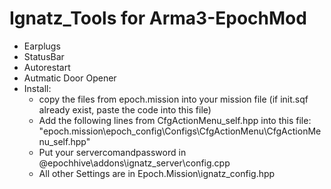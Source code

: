 # Ignatz_Tools for Arma3-EpochMod
- Earplugs
- StatusBar
- Autorestart
- Autmatic Door Opener
- Install:
   - copy the files from epoch.mission into your mission file (if init.sqf already exist, paste the code into this file)
   - Add the following lines from CfgActionMenu_self.hpp into this file: "epoch.mission\epoch_config\Configs\CfgActionMenu\CfgActionMenu_self.hpp"
   - Put your servercomandpassword in @epochhive\addons\ignatz_server\config.cpp
   - All other Settings are in Epoch.Mission\ignatz_config.hpp


